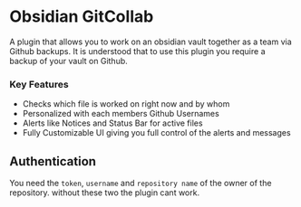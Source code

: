 # Obsidian GitCollab

A plugin that allows you to work on an obsidian vault together as a team via Github backups.
It is understood that to use this plugin you require a backup of your vault on Github.

### Key Features
- Checks which file is worked on right now and by whom
- Personalized with each members Github Usernames
- Alerts like Notices and Status Bar for active files
- Fully Customizable UI giving you full control of the alerts and messages

## Authentication

You need the `token`, `username` and `repository name` of the owner of the repository.
without these two the plugin cant work.


